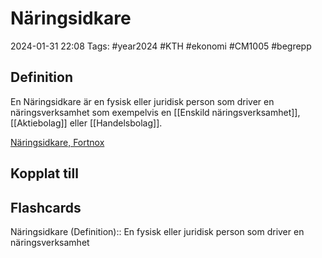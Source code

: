# Näringsidkare

2024-01-31 22:08
Tags: #year2024 #KTH #ekonomi #CM1005 #begrepp

## Definition

En Näringsidkare är en fysisk eller juridisk person som driver en näringsverksamhet som exempelvis en [[Enskild näringsverksamhet]], [[Aktiebolag]] eller [[Handelsbolag]].

[Näringsidkare, Fortnox](https://www.fortnox.se/fortnox-foretagsguide/ekonomisk-ordlista/naringsidkare)

## Kopplat till

## Flashcards

Näringsidkare (Definition):: En fysisk eller juridisk person som driver en näringsverksamhet
<!--SR:!2024-02-27,17,290!2024-02-11,4,272-->
